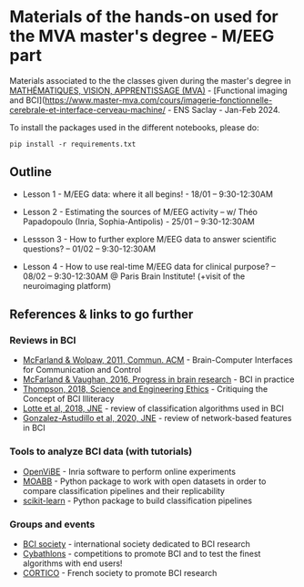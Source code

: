 # Materials of the hands-on used for the MVA master's degree - M/EEG part

Materials associated to the the classes given during the master's degree in [MATHÉMATIQUES, VISION, APPRENTISSAGE (MVA)](https://www.master-mva.com/) -  [Functional imaging and BCI](https://www.master-mva.com/cours/imagerie-fonctionnelle-cerebrale-et-interface-cerveau-machine/ - ENS Saclay - Jan-Feb 2024.


To install the packages used in the different notebooks, please do:

`pip install -r requirements.txt`


## Outline

- Lesson 1 - M/EEG data: where it all begins! - 18/01 – 9:30-12:30AM

- Lesson 2 - Estimating the sources of M/EEG activity – w/ Théo Papadopoulo (Inria, Sophia-Antipolis) - 25/01 – 9:30-12:30AM

- Lessson 3 - How to further explore M/EEG data to answer scientific questions? – 01/02 – 9:30-12:30AM

- Lesson 4 - How to use real-time M/EEG data for clinical purpose? – 08/02 – 9:30-12:30AM  @ Paris Brain Institute! (+visit of the neuroimaging platform) 





## References & links to go further
### Reviews in BCI
- [McFarland & Wolpaw, 2011, Commun. ACM](https://www.ncbi.nlm.nih.gov/pmc/articles/PMC3188401/) - Brain-Computer Interfaces for Communication and Control
- [McFarland & Vaughan, 2016, Progress in brain research](https://www.sciencedirect.com/science/article/pii/S0079612316300917) - BCI in practice
- [Thompson, 2018, Science and Engineering Ethics](https://pubmed.ncbi.nlm.nih.gov/30117107/) - Critiquing the Concept of BCI Illiteracy
- [Lotte et al, 2018, JNE](https://iopscience.iop.org/article/10.1088/1741-2552/aab2f2) - review of classification algorithms used in BCI
- [Gonzalez-Astudillo et al, 2020, JNE](https://iopscience.iop.org/article/10.1088/1741-2552/abc760) - review of network-based features in BCI

### Tools to analyze BCI data (with tutorials)
- [OpenViBE](http://openvibe.inria.fr/) - Inria software to perform online experiments
- [MOABB](https://github.com/NeuroTechX/moabb) - Python package to work with open datasets in order to compare classification pipelines and their replicability
- [scikit-learn](https://scikit-learn.org/stable/) - Python package to build classification pipelines

### Groups and events
- [BCI society](http://bcisociety.org/) - international society dedicated to BCI research
- [Cybathlons](https://www.youtube.com/watch?v=5jGcNbQhbg8) - competitions to promote BCI and to test the finest algorithms with end users!
- [CORTICO](https://www.cortico.fr/) - French society to promote BCI research 

